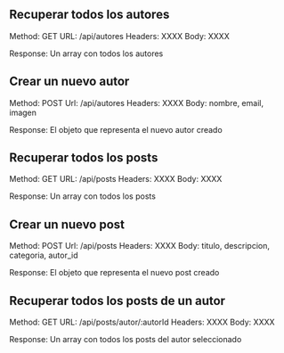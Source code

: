 ## Recuperar todos los autores

Method: GET
URL: /api/autores
Headers: XXXX
Body: XXXX

Response: Un array con todos los autores

## Crear un nuevo autor

Method: POST
Url: /api/autores
Headers: XXXX
Body: nombre, email, imagen

Response: El objeto que representa el nuevo autor creado

## Recuperar todos los posts

Method: GET
URL: /api/posts
Headers: XXXX
Body: XXXX

Response: Un array con todos los posts

## Crear un nuevo post

Method: POST
Url: /api/posts
Headers: XXXX
Body: titulo, descripcion, categoria, autor_id

Response: El objeto que representa el nuevo post creado

## Recuperar todos los posts de un autor

Method: GET
URL: /api/posts/autor/:autorId
Headers: XXXX
Body: XXXX

Response: Un array con todos los posts del autor seleccionado
